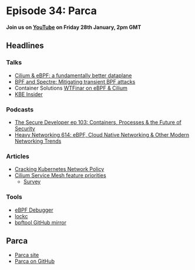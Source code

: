 # Episode 34: Parca

**Join us on [YouTube](https://www.youtube.com/watch?v=HGyNZaJuqIM) on Friday 28th January, 2pm GMT**

## Headlines

### Talks 

* [Cilium & eBPF: a fundamentally better dataplane](https://guild42.ch/event/cilium-and-bpf/)
* [BPF and Spectre: Mitigating transient BPF attacks](https://popl22.sigplan.org/home/prisc-2022#program)
* Container Solutions [WTFinar on eBPF & Cilium](https://info.container-solutions.com/ebpfcilium-webinar)
* [KBE Insider](https://youtu.be/4ionEOo68S8)

### Podcasts

* [The Secure Developer ep 103: Containers, Processes & the Future of Security](https://www.devseccon.com/the-secure-developer-podcast/ep-103-the-future-of-security/)
* [Heavy Networking 614: eBPF, Cloud Native Networking & Other Modern Networking Trends](https://packetpushers.net/podcast/heavy-networking-614-ebpf-cloud-native-networking-and-other-modern-networking-trends/)

### Articles 

* [Cracking Kubernetes Network Policy](https://arthurchiao.art/blog/cracking-k8s-network-policy/)
* [Cilium Service Mesh feature priorities](https://cilium.io/blog/2022/01/25/cilium-service-mesh-beta-feedback)
  * [Survey](https://forms.gle/s5DJFEBJM2ZE7yo9A)


### Tools

* [eBPF Debugger](https://github.com/dylandreimerink/edb)
* [lockc](https://github.com/rancher-sandbox/lockc)
* [bpftool GitHub mirror](https://lore.kernel.org/bpf/267a35a6-a045-c025-c2d9-78afbf6fc325@isovalent.com/T/#u)

## Parca

* [Parca site](https://www.parca.dev/)
* [Parca on GitHub](https://github.com/parca-dev/parca)
